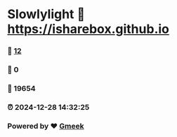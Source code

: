 # Slowlylight :link: https://isharebox.github.io 
### :page_facing_up: [12](https://isharebox.github.io/tag.html) 
### :speech_balloon: 0 
### :hibiscus: 19654 
### :alarm_clock: 2024-12-28 14:32:25 
### Powered by :heart: [Gmeek](https://github.com/Meekdai/Gmeek)
